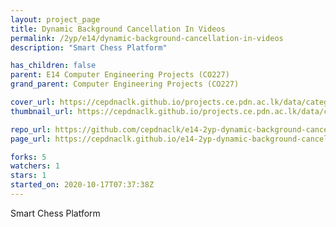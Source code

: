 ```yaml
---
layout: project_page
title: Dynamic Background Cancellation In Videos
permalink: /2yp/e14/dynamic-background-cancellation-in-videos
description: "Smart Chess Platform"

has_children: false
parent: E14 Computer Engineering Projects (CO227)
grand_parent: Computer Engineering Projects (CO227)

cover_url: https://cepdnaclk.github.io/projects.ce.pdn.ac.lk/data/categories/2yp/cover_page.jpg
thumbnail_url: https://cepdnaclk.github.io/projects.ce.pdn.ac.lk/data/categories/2yp/thumbnail.jpg

repo_url: https://github.com/cepdnaclk/e14-2yp-dynamic-background-cancellation-in-videos
page_url: https://cepdnaclk.github.io/e14-2yp-dynamic-background-cancellation-in-videos

forks: 5
watchers: 1
stars: 1
started_on: 2020-10-17T07:37:38Z
---
```

Smart Chess Platform


